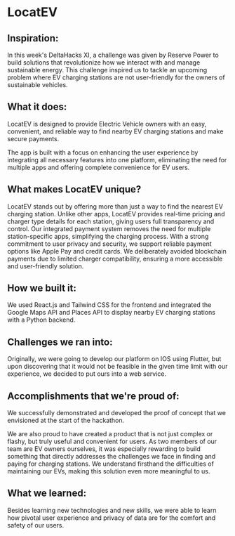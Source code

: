 # LocatEV 


## Inspiration:


In this week's DeltaHacks XI, a challenge was given by Reserve Power to build solutions that revolutionize how we interact with and manage sustainable energy. This challenge inspired us to tackle an upcoming problem where EV charging stations are not user-friendly for the owners of sustainable vehicles.


## What it does:


LocatEV is designed to provide Electric Vehicle owners with an easy, convenient, and reliable way to find nearby EV charging stations and make secure payments. 


The app is built with a focus on enhancing the user experience by integrating all necessary features into one platform, eliminating the need for multiple apps and offering complete convenience for EV users. 


## What makes LocatEV unique?
LocatEV stands out by offering more than just a way to find the nearest EV charging station. Unlike other apps, LocatEV provides real-time pricing and charger type details for each station, giving users full transparency and control. Our integrated payment system removes the need for multiple station-specific apps, simplifying the charging process. With a strong commitment to user privacy and security, we support reliable payment options like Apple Pay and credit cards. We deliberately avoided blockchain payments due to limited charger compatibility, ensuring a more accessible and user-friendly solution.


## How we built it:
We used React.js and Tailwind CSS for the frontend and integrated the Google Maps API and Places API to display nearby EV charging stations with a Python backend.


## Challenges we ran into:


Originally, we were going to develop our platform on IOS using Flutter, but upon discovering that it would not be feasible in the given time limit with our experience, we decided to put ours into a web service.


## Accomplishments that we're proud of:


We successfully demonstrated and developed the proof of concept that we envisioned at the start of the hackathon.

We are also proud to have created a product that is not just complex or flashy, but truly useful and convenient for users. As two members of our team are EV owners ourselves, it was especially rewarding to build something that directly addresses the challenges we face in finding and paying for charging stations. We understand firsthand the difficulties of maintaining our EVs, making this solution even more meaningful to us.


## What we learned:

Besides learning new technologies and new skills, we were able to learn how pivotal user experience and privacy of data are for the comfort and safety of our users. 


